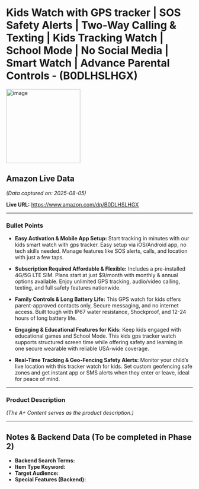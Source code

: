 # Kids Watch with GPS tracker | SOS Safety Alerts | Two-Way Calling & Texting | Kids Tracking Watch | School Mode | No Social Media | Smart Watch | Advance Parental Controls - (B0DLHSLHGX)

<img width="200" height="200" alt="image" src="https://github.com/user-attachments/assets/c5de3be2-1749-4738-9d7f-1671f3cf4ed8" />

## Amazon Live Data
*(Data captured on: 2025-08-05)*

**Live URL:** https://www.amazon.com/dp/B0DLHSLHGX

---

### Bullet Points

- **Easy Activation & Mobile App Setup:** Start tracking in minutes with our kids smart watch with gps tracker. Easy setup via iOS/Android app, no tech skills needed. Manage features like SOS alerts, calls, and location with just a few taps.

- **Subscription Required Affordable & Flexible:** Includes a pre-installed 4G/5G LTE SIM. Plans start at just $9/month with monthly & annual options available. Enjoy unlimited GPS tracking, audio/video calling, texting, and full safety features nationwide.

- **Family Controls & Long Battery Life:** This GPS watch for kids offers parent-approved contacts only, Secure messaging, and no internet access. Built tough with IP67 water resistance, Shockproof, and 12-24 hours of long battery life.

- **Engaging & Educational Features for Kids:** Keep kids engaged with educational games and School Mode. This kids gps tracker watch supports structured screen time while offering safety and learning in one secure wearable with reliable USA-wide coverage.

- **Real-Time Tracking & Geo-Fencing Safety Alerts:** Monitor your child’s live location with this tracker watch for kids. Set custom geofencing safe zones and get instant app or SMS alerts when they enter or leave, ideal for peace of mind.

---

### Product Description

*(The A+ Content serves as the product description.)*

---
## Notes & Backend Data (To be completed in Phase 2)

- **Backend Search Terms:**
- **Item Type Keyword:**
- **Target Audience:**
- **Special Features (Backend):**
